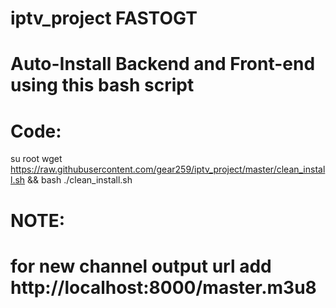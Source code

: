 # iptv_project FASTOGT

# Auto-Install Backend and Front-end using this bash script

# Code:
su root
wget https://raw.githubusercontent.com/gear259/iptv_project/master/clean_install.sh && bash ./clean_install.sh


# NOTE:
# for new channel output url add http://localhost:8000/master.m3u8
